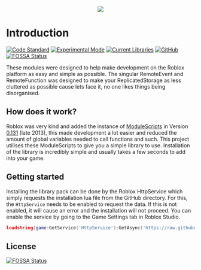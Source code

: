 <p align="center">
  <img src ="https://s3.eu-west-2.amazonaws.com/welpnathan-images/Untitled.png"/>
</p>

# Introduction
[![Code Standard](https://img.shields.io/badge/code%20style-lua--users-brightgreen.svg)](http://lua-users.org/wiki/LuaStyleGuide)
[![Experimental Mode](https://img.shields.io/badge/experimental-off-brightgreen.svg)](https://en.help.roblox.com/hc/en-us/articles/115003766763-Experimental-Mode)
[![Current Libraries](https://img.shields.io/badge/libraries-0-red.svg)](http://localhost)
[![GitHub](https://img.shields.io/github/license/mashape/apistatus.svg)](https://github.com/WelpNathan/Waterbottle/blob/master/LICENSE)
[![FOSSA Status](https://app.fossa.io/api/projects/git%2Bgithub.com%2FWelpNathan%2FWaterbottle.svg?type=shield)](https://app.fossa.io/projects/git%2Bgithub.com%2FWelpNathan%2FWaterbottle?ref=badge_shield)

These modules were designed to help make development on the Roblox platform as easy and simple as possible. The singular RemoteEvent and RemoteFunction was designed to make your ReplicatedStorage as less cluttered as possible cause lets face it, no one likes things being disorganised.

## How does it work?
Roblox was very kind and added the instance of [ModuleScripts](https://wiki.roblox.com/index.php?title=API:Class/ModuleScript) in Version [0.131](https://anaminus.github.io/api/diff.html#v0.131) (late 2013), this made development a lot easier and reduced the amount of global variables needed to call functions and such. This project utilises these ModuleScripts to give you a simple library to use. Installation of the library is incredibly simple and usually takes a few seconds to add into your game.

## Getting started
Installing the library pack can be done by the Roblox HttpService which simply requests the installation lua file from the GitHub directory. For this, the ``HttpService`` needs to be enabled to request the data. If this is not enabled, it will cause an error and the installation will not proceed. You can enable the service by going to the Game Settings tab in Roblox Studio.
```lua
loadstring(game:GetService('HttpService'):GetAsync('https://raw.githubusercontent.com/WelpNathan/Waterbottle/master/install.lua'))
```


## License
[![FOSSA Status](https://app.fossa.io/api/projects/git%2Bgithub.com%2FWelpNathan%2FWaterbottle.svg?type=large)](https://app.fossa.io/projects/git%2Bgithub.com%2FWelpNathan%2FWaterbottle?ref=badge_large)